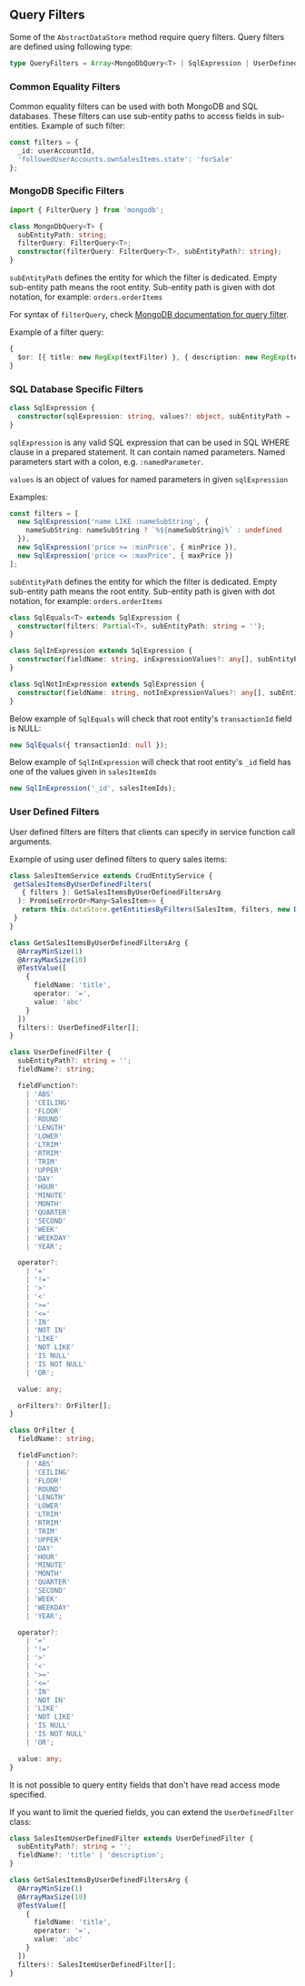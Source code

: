 ## Query Filters

Some of the `AbstractDataStore` method require query filters.
Query filters are defined using following type:

```ts
type QueryFilters = Array<MongoDbQuery<T> | SqlExpression | UserDefinedFilter> | Partial<T> | object
```

### Common Equality Filters

Common equality filters can be used with both MongoDB and SQL databases.
These filters can use sub-entity paths to access fields in sub-entities.
Example of such filter:

```ts
const filters = {
  _id: userAccountId,
  'followedUserAccounts.ownSalesItems.state': 'forSale'
};
```

### MongoDB Specific Filters

```ts
import { FilterQuery } from 'mongodb';

class MongoDbQuery<T> {
  subEntityPath: string;
  filterQuery: FilterQuery<T>;
  constructor(filterQuery: FilterQuery<T>, subEntityPath?: string);
}
```

`subEntityPath` defines the entity for which the filter is dedicated.
Empty sub-entity path means the root entity.
Sub-entity path is given with dot notation, for example: `orders.orderItems`

For syntax of `filterQuery`, check [MongoDB documentation for query filter](https://docs.mongodb.com/manual/tutorial/query-documents/).

Example of a filter query:

```ts
{
  $or: [{ title: new RegExp(textFilter) }, { description: new RegExp(textFilter) }];
}
```

### SQL Database Specific Filters

```ts
class SqlExpression {
  constructor(sqlExpression: string, values?: object, subEntityPath = '');
}
```

`sqlExpression` is any valid SQL expression that can be used in SQL WHERE clause in a prepared statement.
It can contain named parameters. Named parameters start with a colon, e.g. `:namedParameter`.

`values` is an object of values for named parameters in given `sqlExpression`

Examples:

```ts
const filters = [
  new SqlExpression('name LIKE :nameSubString', {
    nameSubString: nameSubString ? `%${nameSubString}%` : undefined
  }),
  new SqlExpression('price >= :minPrice', { minPrice }),
  new SqlExpression('price <= :maxPrice', { maxPrice })
];
```

`subEntityPath` defines the entity for which the filter is dedicated.
Empty sub-entity path means the root entity.
Sub-entity path is given with dot notation, for example: `orders.orderItems`

```ts
class SqlEquals<T> extends SqlExpression {
  constructor(filters: Partial<T>, subEntityPath: string = '');
}

class SqlInExpression extends SqlExpression {
  constructor(fieldName: string, inExpressionValues?: any[], subEntityPath = '', fieldExpression?: string);
}

class SqlNotInExpression extends SqlExpression {
  constructor(fieldName: string, notInExpressionValues?: any[], subEntityPath = '', fieldExpression?: string);
}
```

Below example of `SqlEquals` will check that root entity's `transactionId` field is NULL:

```ts
new SqlEquals({ transactionId: null });
```

Below example of `SqlInExpression` will check that root entity's `_id` field has one of the values given in `salesItemIds`

```ts
new SqlInExpression('_id', salesItemIds);
```

### User Defined Filters

User defined filters are filters that clients can specify in service function call arguments.

Example of using user defined filters to query sales items:

```ts
class SalesItemService extends CrudEntityService {
 getSalesItemsByUserDefinedFilters(
   { filters }: GetSalesItemsByUserDefinedFiltersArg
  ): PromiseErrorOr<Many<SalesItem>> {
   return this.dataStore.getEntitiesByFilters(SalesItem, filters, new DefaultPostQueryOperations(), false);
 }
}

class GetSalesItemsByUserDefinedFiltersArg {
  @ArrayMinSize(1)
  @ArrayMaxSize(10)
  @TestValue([
    {
      fieldName: 'title',
      operator: '=',
      value: 'abc'
    }
  ])
  filters!: UserDefinedFilter[];
}
```

```ts
class UserDefinedFilter {
  subEntityPath?: string = '';
  fieldName?: string;

  fieldFunction?:
    | 'ABS'
    | 'CEILING'
    | 'FLOOR'
    | 'ROUND'
    | 'LENGTH'
    | 'LOWER'
    | 'LTRIM'
    | 'RTRIM'
    | 'TRIM'
    | 'UPPER'
    | 'DAY'
    | 'HOUR'
    | 'MINUTE'
    | 'MONTH'
    | 'QUARTER'
    | 'SECOND'
    | 'WEEK'
    | 'WEEKDAY'
    | 'YEAR';

  operator?:
    | '='
    | '!='
    | '>'
    | '<'
    | '>='
    | '<='
    | 'IN'
    | 'NOT IN'
    | 'LIKE'
    | 'NOT LIKE'
    | 'IS NULL'
    | 'IS NOT NULL'
    | 'OR';

  value: any;

  orFilters?: OrFilter[];
}

class OrFilter {
  fieldName!: string;

  fieldFunction?:
    | 'ABS'
    | 'CEILING'
    | 'FLOOR'
    | 'ROUND'
    | 'LENGTH'
    | 'LOWER'
    | 'LTRIM'
    | 'RTRIM'
    | 'TRIM'
    | 'UPPER'
    | 'DAY'
    | 'HOUR'
    | 'MINUTE'
    | 'MONTH'
    | 'QUARTER'
    | 'SECOND'
    | 'WEEK'
    | 'WEEKDAY'
    | 'YEAR';

  operator?:
    | '='
    | '!='
    | '>'
    | '<'
    | '>='
    | '<='
    | 'IN'
    | 'NOT IN'
    | 'LIKE'
    | 'NOT LIKE'
    | 'IS NULL'
    | 'IS NOT NULL'
    | 'OR';

  value: any;
}
```
It is not possible to query entity fields that don't have read access mode specified.

If you want to limit the queried fields, you can extend the `UserDefinedFilter` class:

```ts
class SalesItemUserDefinedFilter extends UserDefinedFilter {
  subEntityPath?: string = '';
  fieldName?: 'title' | 'description';
}

class GetSalesItemsByUserDefinedFiltersArg {
  @ArrayMinSize(1)
  @ArrayMaxSize(10)
  @TestValue([
    {
      fieldName: 'title',
      operator: '=',
      value: 'abc'
    }
  ])
  filters!: SalesItemUserDefinedFilter[];
}
```
